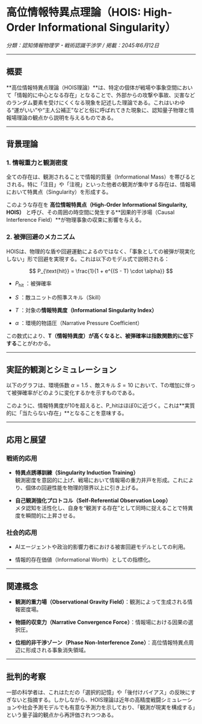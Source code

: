 **高位情報特異点理論（HOIS: High-Order Informational Singularity）**
=========================================================

_分類：認知情報物理学・戦術認識干渉学 / 掲載：2045年6月12日_

* * *

概要
--

\*\*高位情報特異点理論（HOIS理論）\*\*は、特定の個体が戦場や事象空間において「情報的に中心となる存在」となることで、外部からの攻撃や事故、災害などのランダム要素を受けにくくなる現象を記述した理論である。これはいわゆる“運がいい”や“主人公補正”などと俗に呼ばれてきた現象に、認知量子物理と情報場理論の観点から説明を与えるものである。

* * *

背景理論
----

### 1\. 情報重力と観測密度

全ての存在は、観測されることで情報的質量（Informational Mass）を帯びるとされる。特に「注目」や「注視」といった他者の観測が集中する存在は、情報場において特異点（Singularity）を形成する。

このような存在を **高位情報特異点（High-Order Informational Singularity, HOIS）** と呼び、その周囲の時空間に発生する\*\*因果的干渉場（Causal Interference Field）\*\*が物理事象の収束に影響を与える。

### 2\. 被弾回避のメカニズム

HOISは、物理的な盾や回避運動によるのではなく、「事象としての被弾が現実化しない」形で回避を実現する。これは以下のモデル式で説明される：

$$
P_{\text{hit}} = \frac{1}{1 + e^{(S - T) \cdot \alpha}}
$$

*    $P_{\text{hit}}$ ：被弾確率
    
*    $S$ ：敵ユニットの照準スキル（Skill）
    
*    $T$ ：対象の**情報特異度（Informational Singularity Index）**
    
*    $\alpha$ ：環境的物語圧（Narrative Pressure Coefficient）
    

この数式により、**T（情報特異度）が高くなると、被弾確率は指数関数的に低下する**ことがわかる。

* * *

実証的観測とシミュレーション
--------------

以下のグラフは、環境係数  $\alpha = 1.5$ 、敵スキル  $S = 10$  において、Tの増加に伴って被弾確率がどのように変化するかを示すものである。

このように、情報特異度が10を超えると、P\_hitはほぼ0に近づく。これは\*\*実質的に「当たらない存在」\*\*となることを意味する。

* * *

応用と展望
-----

### 戦術的応用

*   **特異点誘導訓練（Singularity Induction Training）**  
    観測密度を意図的に上げ、戦場において情報場の重力井戸を形成。これにより、個体の回避性能を物理的限界以上に引き上げる。
    
*   **自己観測強化プロトコル（Self-Referential Observation Loop）**  
    メタ認知を活性化し、自身を“観測する存在”として同時に捉えることで特異度を瞬間的に上昇させる。
    

### 社会的応用

*   AIエージェントや政治的影響力者における被害回避モデルとしての利用。
    
*   情報的存在価値（Informational Worth）としての指標化。
    

* * *

関連概念
----

*   **観測的重力場（Observational Gravity Field）**：観測によって生成される情報密度場。
    
*   **物語的収束力（Narrative Convergence Force）**：情報場における因果の選択圧。
    
*   **位相的非干渉ゾーン（Phase Non-Interference Zone）**：高位情報特異点周辺に形成される事象消失領域。
    

* * *

批判的考察
-----

一部の科学者は、これはただの「選択的記憶」や「後付けバイアス」の反映にすぎないと指摘する。しかしながら、HOIS理論は近年の高精度戦闘シミュレーションや社会予測モデルでも有意な予測力を示しており、「観測が現実を構成する」という量子論的観点から再評価されつつある。
